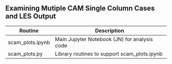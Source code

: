 ## Examining Mutiple CAM Single Column Cases and LES Output

Routine | Description
--------|------------
scam_plots.ipynb | Main Jupyter Notebook (JN) for analysis code
scam_plots.py | Library routines to support scam_plots.ipynb


